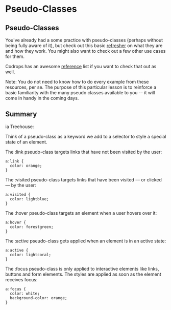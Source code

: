 # Pseudo-Classes

## Pseudo-Classes

You've already had a some practice with pseudo-classes \(perhaps without being fully aware of it\), but check out this basic [refresher](http://www.htmldog.com/guides/css/intermediate/pseudoclasses/) on what they are and how they work. You might also want to check out a few other use cases for them.

Codrops has an awesome [reference](http://tympanus.net/codrops/css_reference/#section_css-pseudo-class) list if you want to check that out as well.

Note: You do not need to know how to do every example from these resources, per se. The purpose of this particular lesson is to reinforce a basic familiarity with the many pseudo classes available to you -- it will come in handy in the coming days.

## Summary

ia Treehouse:

Think of a pseudo-class as a keyword we add to a selector to style a special state of an element.

The :link pseudo-class targets links that have not been visited by the user:

```text
a:link {
  color: orange;
}
```

The :visited pseudo-class targets links that have been visited –– or clicked –– by the user:

```text
a:visited {
  color: lightblue;
}
```

The :hover pseudo-class targets an element when a user hovers over it:

```text
a:hover {
  color: forestgreen;
}
```

The :active pseudo-class gets applied when an element is in an active state:

```text
a:active {
  color: lightcoral;
}
```

The :focus pseudo-class is only applied to interactive elements like links, buttons and form elements. The styles are applied as soon as the element receives focus:

```text
a:focus {
  color: white;
  background-color: orange;
}
```

